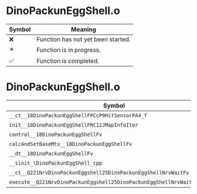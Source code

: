 # DinoPackunEggShell.o
| Symbol | Meaning 
| ------------- | ------------- 
| :x: | Function has not yet been started. 
| :eight_pointed_black_star: | Function is in progress. 
| :white_check_mark: | Function is completed. 


# DinoPackunEggShell.o
| Symbol | Decompiled? |
| ------------- | ------------- |
| `__ct__18DinoPackunEggShellFPCcP9HitSensorPA4_f` | :x: |
| `init__18DinoPackunEggShellFRC12JMapInfoIter` | :x: |
| `control__18DinoPackunEggShellFv` | :x: |
| `calcAndSetBaseMtx__18DinoPackunEggShellFv` | :x: |
| `__dt__18DinoPackunEggShellFv` | :x: |
| `__sinit_\DinoPackunEggShell_cpp` | :x: |
| `__ct__Q221NrvDinoPackunEggshell25DinoPackunEggShellNrvWaitFv` | :x: |
| `execute__Q221NrvDinoPackunEggshell25DinoPackunEggShellNrvWaitCFP5Spine` | :x: |
